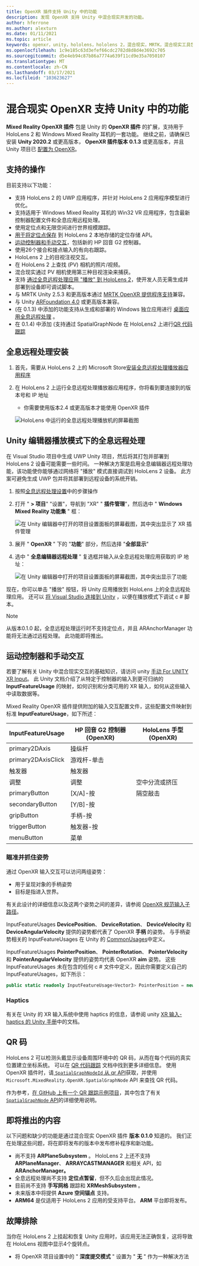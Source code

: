 ```yaml
---
title: OpenXR 插件支持 Unity 中的功能
description: 发现 OpenXR 支持 Unity 中混合现实开发的功能。
author: hferrone
ms.author: alexturn
ms.date: 01/11/2021
ms.topic: article
keywords: openxr，unity，hololens，hololens 2，混合现实，MRTK，混合现实工具包，扩充现实，虚拟现实，混合现实耳机，学习，教程，入门
ms.openlocfilehash: 1c9e185c63d3efef66cdc2782d8d8d4e3692c705
ms.sourcegitcommit: d5e4eb94c87b86a7774a639f11cd9e35a7050107
ms.translationtype: MT
ms.contentlocale: zh-CN
ms.lasthandoff: 03/17/2021
ms.locfileid: "103623627"
---
```

# <a name="mixed-reality-openxr-supported-features-in-unity"></a>混合现实 OpenXR 支持 Unity 中的功能

**Mixed Reality OpenXR 插件** 包是 Unity 的 **OpenXR 插件** 的扩展，支持用于 HoloLens 2 和 Windows Mixed Reality 耳机的一套功能。 继续之前，请确保已安装 **Unity 2020.2** 或更高版本， **OpenXR 插件版本 0.1.3** 或更高版本，并且 Unity 项目已 [配置为 OpenXR](openxr-getting-started.md)。

## <a name="whats-supported"></a>支持的操作

目前支持以下功能：

* 支持 HoloLens 2 的 UWP 应用程序，并针对 HoloLens 2 应用程序模型进行优化。
* 支持适用于 Windows Mixed Reality 耳机的 Win32 VR 应用程序，包含最新控制器配置文件和全息应用远程处理。
* 使用定位点和无限空间进行世界规模跟踪。
* [用于将定位点保存](spatial-anchors-in-unity.md) 到 HoloLens 2 本地存储的定位存储 API。
* [运动控制器和手动交互](#motion-controller-and-hand-interactions)，包括新的 HP 回音 G2 控制器。
* 使用26个接合和接点输入的有向右跟踪。
* HoloLens 2 上的目视注视交互。
* 在 HoloLens 2 上查找 (PV) 相机的照片/视频。
* 混合现实通过 PV 相机使用第三种目视渲染来捕获。
* 支持 [通过全息远程处理应用 "播放" 到 HoloLens 2](#holographic-remoting-in-unity-editor-play-mode)，使开发人员无需生成并部署到设备即可调试脚本。
* 与 MRTK Unity 2.5.3 和更高版本通过 [MRTK OpenXR 提供程序支持](openxr-getting-started.md#using-mrtk-with-openxr-support)兼容。
* 与 Unity [ARFoundation 4.0](https://docs.unity3d.com/Packages/com.unity.xr.arfoundation@4.1/manual/index.html) 或更高版本兼容。
*  (在 0.1.3) 中添加的功能支持从生成和部署的 Windows 独立应用进行 [桌面应用全息远程处理](holographic-remoting-desktop.md) 。
* 在 0.1.4) 中添加 (支持通过 SpatialGraphNode 在 HoloLens2 上进行[QR 代码跟踪](#qr-codes)

## <a name="holographic-remoting-setup"></a>全息远程处理安装

1. 首先，需要从 HoloLens 2 上的 Microsoft Store[安装全息远程处理播放器应用程序](https://www.microsoft.com/store/productId/9NBLGGH4SV40)
2. 在 HoloLens 2 上运行全息远程处理播放器应用程序，你将看到要连接到的版本号和 IP 地址
    * 你需要使用版本2.4 或更高版本才能使用 OpenXR 插件

    ![HoloLens 中运行的全息远程处理播放机的屏幕截图](images/openxr-features-img-01.png)

## <a name="holographic-remoting-in-unity-editor-play-mode"></a>Unity 编辑器播放模式下的全息远程处理

在 Visual Studio 项目中生成 UWP Unity 项目，然后将其打包并部署到 HoloLens 2 设备可能需要一些时间。 一种解决方案是启用全息编辑器远程处理功能，该功能使你能够通过网络将 "播放" 模式直接调试到 HoloLens 2 设备。 此方案可避免生成 UWP 包并将其部署到远程设备的系统开销。

1. 按照[全息远程处理设置](#holographic-remoting-setup)中的步骤操作
2. 打开 " **> 项目**" "设置"，导航到 "XR" " **插件管理**"，然后选中 " **Windows Mixed Reality 功能集** " 框：

    ![在 Unity 编辑器中打开的项目设置面板的屏幕截图，其中突出显示了 XR 插件管理](images/openxr-features-img-02.png)

3. 展开 " **OpenXR** " 下的 "**功能**" 部分，然后选择 "**全部显示**"
4. 选中 " **全息编辑器远程处理** " 复选框并输入从全息远程处理应用获取的 IP 地址：

    ![在 Unity 编辑器中打开的项目设置面板的屏幕截图，其中突出显示了功能](images/openxr-features-img-03.png)

现在，你可以单击 "播放" 按钮，将 Unity 应用播放到 HoloLens 上的全息远程处理应用。 还可以 [将 Visual Studio 连接到 Unity](/visualstudio/gamedev/unity/get-started/using-visual-studio-tools-for-unity?pivots=windows) ，以便在播放模式下调试 c # 脚本。

> [!NOTE]
> 从版本0.1.0 起，全息远程处理运行时不支持定位点，并且 ARAnchorManager 功能将无法通过远程处理。  此功能即将推出。

## <a name="motion-controller-and-hand-interactions"></a>运动控制器和手动交互

若要了解有关 Unity 中混合现实交互的基础知识，请访问 unity [手动 For UNITY XR Input](https://docs.unity3d.com/2020.2/Documentation/Manual/xr_input.html)。 此 Unity 文档介绍了从特定于控制器的输入到更可归纳的 **InputFeatureUsage** 的映射，如何识别和分类可用的 XR 输入，如何从这些输入中读取数据等。

Mixed Reality OpenXR 插件提供附加的输入交互配置文件，这些配置文件映射到标准 **InputFeatureUsage**，如下所述：

| InputFeatureUsage | HP 回音 G2 控制器 (OpenXR)  | HoloLens 手型 (OpenXR)  |
| ---- | ---- | ---- |
| primary2DAxis | 操纵杆 | |
| primary2DAxisClick | 游戏杆-单击 | |
| 触发器 | 触发器  | |
| 调整 | 调整 | 空中分流或挤压 |
| primaryButton | [X/A]-按 | 隔空敲击 |
| secondaryButton | [Y/B]-按 | |
| gripButton | 手柄-按 | |
| triggerButton | 触发器-按 | |
| menuButton | 菜单 | |

### <a name="aim-and-grip-poses"></a>瞄准并抓住姿势

通过 OpenXR 输入交互可以访问两组姿势：

* 用于呈现对象的手柄姿势
* 目标是指进入世界。

有关此设计的详细信息以及这两个姿势之间的差异，请参阅 [OpenXR 规范输入子路径](https://www.khronos.org/registry/OpenXR/specs/1.0/html/xrspec.html#semantic-path-input)。

InputFeatureUsages **DevicePosition**、 **DeviceRotation**、 **DeviceVelocity** 和 **DeviceAngularVelocity** 提供的姿势都代表了 OpenXR **手柄** 的姿势。 与手柄姿势相关的 InputFeatureUsages 在 Unity 的 [CommonUsages](https://docs.unity3d.com/2020.2/Documentation/ScriptReference/XR.CommonUsages.html)中定义。

InputFeatureUsages **PointerPosition**、 **PointerRotation**、 **PointerVelocity** 和 **PointerAngularVelocity** 提供的姿势均代表 OpenXR **aim** 姿势。 这些 InputFeatureUsages 未在包含的任何 c # 文件中定义，因此你需要定义自己的 InputFeatureUsages，如下所示：

``` cs
public static readonly InputFeatureUsage<Vector3> PointerPosition = new InputFeatureUsage<Vector3>("PointerPosition");
```

### <a name="haptics"></a>Haptics

有关在 Unity 的 XR 输入系统中使用 haptics 的信息，请参阅 unity [XR 输入-haptics 的 Unity 手册](https://docs.unity3d.com/2020.2/Documentation/Manual/xr_input.html#Haptics)中的文档。

## <a name="qr-codes"></a>QR 码

HoloLens 2 可以检测头戴显示设备周围环境中的 QR 码，从而在每个代码的真实位置建立坐标系统。 可以在 [QR 代码跟踪](../platform-capabilities-and-apis/qr-code-tracking.md) 文档中找到更多详细信息。  使用 OpenXR 插件时，请[ `SpatialGraphNodeId` 从 qr API](../platform-capabilities-and-apis/qr-code-tracking.md#qr-api-reference)获取，并使用 `Microsoft.MixedReality.OpenXR.SpatialGraphNode` API 来查找 QR 代码。

作为参考，[在 GitHub 上有一个 QR 跟踪示例项目](https://github.com/yl-msft/QRTracking)，其中包含了有关[ `SpatialGraphNode` API](https://github.com/yl-msft/QRTracking/blob/main/SampleQRCodes/Assets/Scripts/SpatialGraphNodeTracker.cs)的详细使用说明。

## <a name="whats-coming-soon"></a>即将推出的内容

以下问题和缺少的功能是通过混合现实 OpenXR 插件 **版本 0.1.0** 知道的。 我们正在处理这些问题，将在即将发布的版本中发布修补程序和新功能。

* 尚不支持 **ARPlaneSubsystem** 。 HoloLens 2 上还不支持 **ARPlaneManager**、 **ARRAYCASTMANAGER** 和相关 API，如 **ARAnchorManager。**
* 全息远程处理尚不支持 **定位点暂留**，但不久后会出现此情况。
* 目前尚不支持 **手写网格** 跟踪和 **XRMeshSubsystem** 。
* 未来版本中将提供 **Azure 空间锚点** 支持。
* **ARM64** 是仅适用于 HoloLens 2 应用的受支持平台。 **ARM** 平台即将发布。

## <a name="troubleshooting"></a>故障排除

当你在 HoloLens 2 上挂起和恢复 Unity 应用时，该应用无法正确恢复，这将导致在 HoloLens 视图中显示4个旋转点。

* 将 OpenXR 项目设置中的 " **深度提交模式** " 设置为 " **无** " 作为一种解决方法
